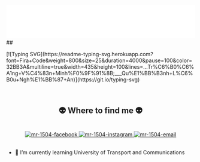 <!-- Trungquandev -->
<a href="#" target="_blank">
  <img src="svg/mr.svg" width="1200" alt="" />
</a>
<br>
## <p align="left">[![Typing SVG](https://readme-typing-svg.herokuapp.com?font=Fira+Code&weight=800&size=25&duration=4000&pause=100&color=32BB3A&multiline=true&width=435&height=100&lines=...Tr%C6%B0%C6%A1ng+V%C4%83n+Minh%F0%9F%91%8B;___Qu%E1%BB%B3nh+L%C6%B0u+Ngh%E1%BB%87+An)](https://git.io/typing-svg)</p>
<br>
<h2 align="center">👽 Where to find me 👽</h2>
<br>
<!-- https://icons8.com -->
<div align="center">
  <a href="https://www.facebook.com/truongvanminh.na" target="blank">
    <img src="https://img.icons8.com/bubbles/100/000000/facebook-new.png" alt="mr-1504-facebook" />
  </a>
  <!-- <a href="" target="blank">
    <img src="https://img.icons8.com/bubbles/100/000000/youtube-squared.png" alt="-youtube" />
  </a> -->
  <!-- <a href="" target="blank">
    <img src="https://img.icons8.com/bubbles/100/000000/linkedin.png" alt="-linkedin" />
  </a> -->
  <a href="https://www.instagram.com/m10.5.4/" target="blank">
    <img src="https://img.icons8.com/bubbles/100/000000/instagram.png" alt="mr-1504-instagram" />
  </a>
  <a href="mailto:truongvanminhxom14ql@gmail.com" target="top">
    <img src="https://img.icons8.com/bubbles/100/000000/apple-mail.png" alt="mr-1504-email" />
  </a>
</div>

<br>



- 🌱 I’m currently learning University of Transport and Communications
<!--
**Mr-1504/Mr-1504** is a ✨ _special_ ✨ repository because its `README.md` (this file) appears on your GitHub profile.

Here are some ideas to get you started:

- 🔭 I’m currently working on ...
- 🌱 I’m currently learning ...
- 👯 I’m looking to collaborate on ...
- 🤔 I’m looking for help with ...
- 💬 Ask me about ...
- 📫 How to reach me: ...
- 😄 Pronouns: ...
- ⚡ Fun fact: ...
-->

